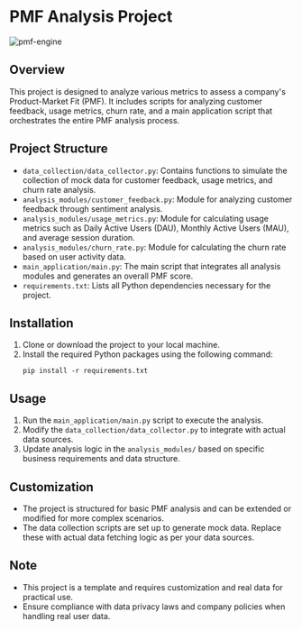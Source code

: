 
# PMF Analysis Project
![pmf-engine](https://github.com/berkdurmus/pmf-engine/assets/32547890/824c76ac-a677-4072-b2c4-e57e9ef086a6)

## Overview
This project is designed to analyze various metrics to assess a company's Product-Market Fit (PMF). It includes scripts for analyzing customer feedback, usage metrics, churn rate, and a main application script that orchestrates the entire PMF analysis process.

## Project Structure
- `data_collection/data_collector.py`: Contains functions to simulate the collection of mock data for customer feedback, usage metrics, and churn rate analysis.
- `analysis_modules/customer_feedback.py`: Module for analyzing customer feedback through sentiment analysis.
- `analysis_modules/usage_metrics.py`: Module for calculating usage metrics such as Daily Active Users (DAU), Monthly Active Users (MAU), and average session duration.
- `analysis_modules/churn_rate.py`: Module for calculating the churn rate based on user activity data.
- `main_application/main.py`: The main script that integrates all analysis modules and generates an overall PMF score.
- `requirements.txt`: Lists all Python dependencies necessary for the project.

## Installation
1. Clone or download the project to your local machine.
2. Install the required Python packages using the following command:
   ```
   pip install -r requirements.txt
   ```

## Usage
1. Run the `main_application/main.py` script to execute the analysis.
2. Modify the `data_collection/data_collector.py` to integrate with actual data sources.
3. Update analysis logic in the `analysis_modules/` based on specific business requirements and data structure.

## Customization
- The project is structured for basic PMF analysis and can be extended or modified for more complex scenarios.
- The data collection scripts are set up to generate mock data. Replace these with actual data fetching logic as per your data sources.

## Note
- This project is a template and requires customization and real data for practical use.
- Ensure compliance with data privacy laws and company policies when handling real user data.
